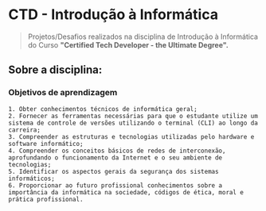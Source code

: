 # CTD - Introdução à Informática


>Projetos/Desafios realizados na disciplina de Introdução à Informática do Curso
> **"Certified Tech Developer - the Ultimate Degree".**


## Sobre a disciplina: 

### Objetivos de aprendizagem

```
1. Obter conhecimentos técnicos de informática geral;
2. Fornecer as ferramentas necessárias para que o estudante utilize um sistema de controle de versões utilizando o terminal (CLI) ao longo da carreira;
3. Compreender as estruturas e tecnologias utilizadas pelo hardware e software informático;
4. Compreender os conceitos básicos de redes de interconexão, aprofundando o funcionamento da Internet e o seu ambiente de tecnologias;
5. Identificar os aspectos gerais da segurança dos sistemas informáticos;
6. Proporcionar ao futuro profissional conhecimentos sobre a importância da informática na sociedade, códigos de ética, moral e prática profissional.
```
